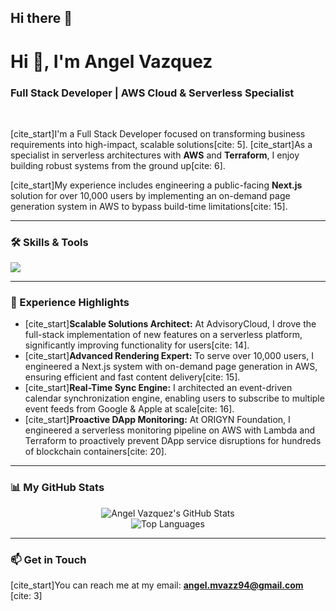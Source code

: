 ## Hi there 👋
# Hi 👋, I'm Angel Vazquez
### Full Stack Developer | AWS Cloud & Serverless Specialist

<br>

[cite_start]I'm a Full Stack Developer focused on transforming business requirements into high-impact, scalable solutions[cite: 5]. [cite_start]As a specialist in serverless architectures with **AWS** and **Terraform**, I enjoy building robust systems from the ground up[cite: 6].

[cite_start]My experience includes engineering a public-facing **Next.js** solution for over 10,000 users by implementing an on-demand page generation system in AWS to bypass build-time limitations[cite: 15].

---

### 🛠️ Skills & Tools

<p align="left">
  <a href="https://skillicons.dev">
    <img src="https://skillicons.dev/icons?i=js,ts,react,nextjs,reactnative,html,css,nodejs,express,graphql,python,mongodb,aws,terraform,langchain,motoko" />
  </a>
</p>

---

### 🚀 Experience Highlights

- [cite_start]**Scalable Solutions Architect:** At AdvisoryCloud, I drove the full-stack implementation of new features on a serverless platform, significantly improving functionality for users[cite: 14].
- [cite_start]**Advanced Rendering Expert:** To serve over 10,000 users, I engineered a Next.js system with on-demand page generation in AWS, ensuring efficient and fast content delivery[cite: 15].
- [cite_start]**Real-Time Sync Engine:** I architected an event-driven calendar synchronization engine, enabling users to subscribe to multiple event feeds from Google & Apple at scale[cite: 16].
- [cite_start]**Proactive DApp Monitoring:** At ORIGYN Foundation, I engineered a serverless monitoring pipeline on AWS with Lambda and Terraform to proactively prevent DApp service disruptions for hundreds of blockchain containers[cite: 20].

---

### 📊 My GitHub Stats

<p align="center">
  <img align="center" src="https://github-readme-stats.vercel.app/api?username=angelvazz&show_icons=true&theme=radical" alt="Angel Vazquez's GitHub Stats" />
  <br>
  <img align="center" src="https://github-readme-stats.vercel.app/api/top-langs/?username=angelvazz&layout=compact&theme=radical" alt="Top Languages" />
</p>

---

### 📫 Get in Touch

[cite_start]You can reach me at my email: **angel.mvazz94@gmail.com** [cite: 3]
<!--
**angelvazz/angelvazz** is a ✨ _special_ ✨ repository because its `README.md` (this file) appears on your GitHub profile.

Here are some ideas to get you started:

- 🔭 I’m currently working on ...
- 🌱 I’m currently learning ...
- 👯 I’m looking to collaborate on ...
- 🤔 I’m looking for help with ...
- 💬 Ask me about ...
- 📫 How to reach me: ...
- 😄 Pronouns: ...
- ⚡ Fun fact: ...
-->
